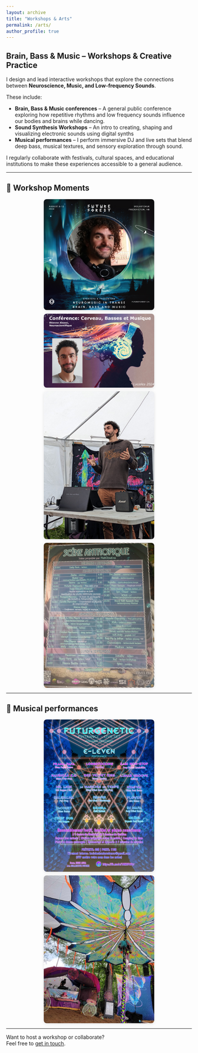 ```yaml
---
layout: archive
title: "Workshops & Arts"
permalink: /arts/
author_profile: true
---
```


## Brain, Bass & Music – Workshops & Creative Practice

I design and lead interactive workshops that explore the connections between **Neuroscience, Music, and Low-frequency Sounds**.

These include:

- **Brain, Bass & Music conferences** – A general public conference exploring how repetitive rhythms and low frequency sounds influence our bodies and brains while dancing.
- **Sound Synthesis Workshops** – An intro to creating, shaping and visualizing electronic sounds using digital synths
- **Musical performances** – I perform immersive DJ and live sets that blend deep bass, musical textures, and sensory exploration through sound.

I regularly collaborate with festivals, cultural spaces, and educational institutions to make these experiences accessible to a general audience.

---

## 📸 Workshop Moments

<div style="display: flex; flex-wrap: wrap; gap: 10px; justify-content: center;">

<img src="/images/Future_Forest_2024_workshop.png" alt="Future Forest 2024" style="max-width: 300px; height: auto; border-radius: 8px; box-shadow: 0 2px 8px rgba(0,0,0,0.1);">

<img src="/images/Lucioles2024_workshop.jpg" alt="Lucioles 2024" style="max-width: 300px; height: auto; border-radius: 8px; box-shadow: 0 2px 8px rgba(0,0,0,0.1);">

<img src="/images/Lucioles2024_workshop_picture.jpg" alt="Lucioles 2024" style="max-width: 300px; height: auto; border-radius: 8px; box-shadow: 0 2px 8px rgba(0,0,0,0.1);">

<img src="/images/Timeless2023_affiche2.jpg" alt="Timeless 2023" style="max-width: 300px; height: auto; border-radius: 8px; box-shadow: 0 2px 8px rgba(0,0,0,0.1);">

</div>

---

## 📸 Musical performances

<div style="display: flex; flex-wrap: wrap; gap: 10px; justify-content: center;">

<img src="/images/Lucioles2024_affiche.jpg" alt="Workshop 1" style="max-width: 300px; height: auto; border-radius: 8px; box-shadow: 0 2px 8px rgba(0,0,0,0.1);">

<img src="/images/Lucioles2024_set.jpg" alt="Workshop 2" style="max-width: 300px; height: auto; border-radius: 8px; box-shadow: 0 2px 8px rgba(0,0,0,0.1);">

</div>

---

Want to host a workshop or collaborate?  
Feel free to [get in touch](mailto:etienne.abassi@gmail.com).
